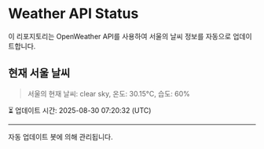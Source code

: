 
# Weather API Status

이 리포지토리는 OpenWeather API를 사용하여 서울의 날씨 정보를 자동으로 업데이트합니다.

## 현재 서울 날씨
> 서울의 현재 날씨: clear sky, 온도: 30.15°C, 습도: 60%

⏳ 업데이트 시간: 2025-08-30 07:20:32 (UTC)

---
자동 업데이트 봇에 의해 관리됩니다.
